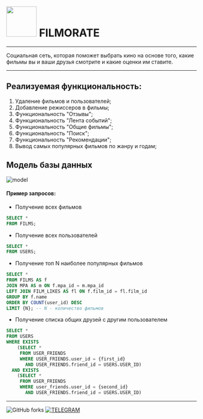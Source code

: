 # <img src="https://sun9-east.userapi.com/sun9-18/s/v1/ig2/y0GFK2n4QJaMbJSz3nZ4mYY9mCa7n_-JrueipGlABufP81zNGVl9Iz3Mk5kV2Sf0apnpVhe9MjR9fzz5En0kYovi.jpg?size=200x200&quality=95&type=album" width="80" height="80">  FILMORATE 

---

Cоциальная сеть, которая поможет выбрать кино на основе того, какие фильмы вы и ваши друзья смотрите и какие оценки им ставите.

---

## Реализуемая функциональность:
1. Удаление фильмов и пользователей;
2. Добавление режиссеров в фильмы;
3. Функциональность "Отзывы";
4. Функциональность "Лента событий";
5. Функциональность "Общие фильмы";
6. Функциональность "Поиск";
7. Функциональность "Рекомендации";
8. Вывод самых популярных фильмов по жанру и годам;

## Модель базы данных

![model](https://sun9-west.userapi.com/sun9-64/s/v1/ig2/8YDN16f4vZgNTvDkCSrXQraTZDeMJDv2iE9gR9sP5xBcQpzqmChb8B5Q1rsmnevrSPpuDCBUZFVDIeo3Wp_zkWWq.jpg?size=1505x1079&quality=95&type=album)

#### Пример запросов:

* Получение всех фильмов

``` SQL
SELECT *
FROM FILMS;
```

* Получение всех пользователей

``` SQL
SELECT *
FROM USERS;
```

* Получение топ N наиболее популярных фильмов

``` SQL
SELECT *
FROM FILMS AS f
JOIN MPA AS m ON f.mpa_id = m.mpa_id
LEFT JOIN FILM_LIKES AS fl ON f.film_id = fl.film_id
GROUP BY f.name
ORDER BY COUNT(user_id) DESC
LIMIT {N}; -- N - количество фильмов
```

* Получение списка общих друзей с другим пользователем

``` SQL
SELECT *
FROM USERS 
WHERE EXISTS
    (SELECT *
     FROM USER_FRIENDS
     WHERE USER_FRIENDS.user_id = {first_id}
       AND USER_FRIENDS.friend_id = USERS.USER_ID) 
  AND EXISTS
    (SELECT *
     FROM USER_FRIENDS
     WHERE user_friends.user_id = {second_id}
       AND USER_FRIENDS.friend_id = USERS.USER_ID)
```
---
![GitHub forks](https://img.shields.io/github/forks/Arnulogus/java-filmorate?style=for-the-badge)
[![TELEGRAM](https://img.shields.io/badge/Telegram-2CA5E0?style=for-the-badge&logo=telegram&logoColor=white)](https://t.me/+fZDDsVpqVSk3ZDgy)
